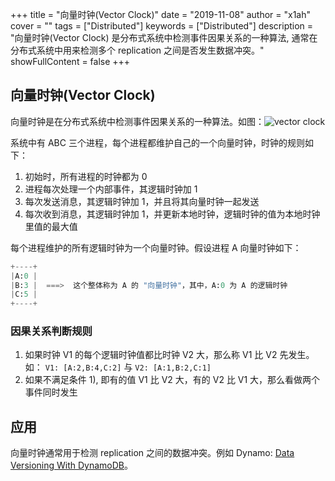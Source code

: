 +++
title = "向量时钟(Vector Clock)"
date = "2019-11-08"
author = "x1ah"
cover = ""
tags = ["Distributed"]
keywords = ["Distributed"]
description = "向量时钟(Vector Clock) 是分布式系统中检测事件因果关系的一种算法, 通常在分布式系统中用来检测多个 replication 之间是否发生数据冲突。"
showFullContent = false
+++

## 向量时钟(Vector Clock)

向量时钟是在分布式系统中检测事件因果关系的一种算法。如图：![vector clock](https://en.wikipedia.org/wiki/Vector_clock#/media/File:Vector_Clock.svg)

系统中有 ABC 三个进程，每个进程都维护自己的一个向量时钟，时钟的规则如下：
1. 初始时，所有进程的时钟都为 0
2. 进程每次处理一个内部事件，其逻辑时钟加 1
3. 每次发送消息，其逻辑时钟加 1，并且将其向量时钟一起发送
4. 每次收到消息，其逻辑时钟加 1，并更新本地时钟，逻辑时钟的值为本地时钟里值的最大值

每个进程维护的所有逻辑时钟为一个向量时钟。假设进程 A 向量时钟如下：

```python
+----+
|A:0 |
|B:3 |  ===>  这个整体称为 A 的 "向量时钟"，其中，A:0 为 A 的逻辑时钟
|C:5 |
+----+
```

### 因果关系判断规则

1. 如果时钟 V1 的每个逻辑时钟值都比时钟 V2  大，那么称 V1 比 V2 先发生。如： `V1: [A:2,B:4,C:2]` 与 `V2: [A:1,B:2,C:1]`
2. 如果不满足条件 1), 即有的值 V1 比 V2 大，有的 V2 比 V1 大，那么看做两个事件同时发生

## 应用

向量时钟通常用于检测 replication 之间的数据冲突。例如 Dynamo: [Data Versioning With DynamoDB](https://cloudacademy.com/blog/data-versioning-with-dynamodb-an-inside-look-into-nosql-part-5/)。

